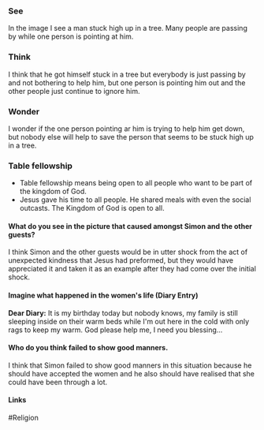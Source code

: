 
### See
In the image I see a man stuck high up in a tree. Many people are passing by while one person is pointing at him.

### Think
I think that he got himself stuck in a tree but everybody is just passing by and not bothering to help him, but one person is pointing him out and the other people just continue to ignore him.

### Wonder
I wonder if the one person pointing ar him is trying to help him get down, but nobody else will help to save the person that seems to be stuck high up in a tree.

### Table fellowship
- Table fellowship means being open to all people who want to be part of the kingdom of God.
- Jesus gave his time to all people. He shared meals with even the social outcasts. The Kingdom of God is open to all.

#### What do you see in the picture that caused amongst Simon and the other guests?
I think Simon and the other guests would be in utter shock from the act of unexpected kindness that Jesus had preformed, but they would have appreciated it and taken it as an example after they had come over the initial shock.

#### Imagine what happened in the women's life (Diary Entry)
**Dear Diary:**
It is my birthday today but nobody knows, my family is still sleeping inside on their warm beds while I'm out here in the cold with only rags to keep my warm. God please help me, I need you blessing...

#### Who do you think failed to show good manners.
I think that Simon failed to show good manners in this situation because he should have accepted the women and he also should have realised that she could have been through a lot.

#### Links
#Religion